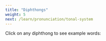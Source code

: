 ```yaml
---
title: "Diphthongs"
weight: 5
next: /learn/pronunciation/tonal-system
---
```


Click on any diphthong to see example words:

<div x-data="vietnameseDiphthongs" class="max-w-4xl mx-auto">
    <div class="grid grid-cols-2 md:grid-cols-4 gap-4 p-6">
        <template x-for="diphthong in diphthongs">
            <div 
                @click="selectDiphthong(diphthong)"
                class="cursor-pointer border-2 border-gray-200 rounded-lg p-4 text-center font-medium text-gray-800 hover:border-blue-400 hover:bg-blue-50"
                :class="{'border-blue-500 bg-blue-50': selectedDiphthong === diphthong}"
            >
                <span x-text="diphthong.character" class="text-lg font-bold"></span>
            </div>
        </template>
    </div>

  <template x-if="showWords && selectedDiphthong">
      <div class="mt-8 p-6 rounded-lg">
          <div class="flex justify-between items-center mb-4">
              <h3 class="text-xl font-bold" x-text="'Words with ' + selectedDiphthong.character"></h3>
              <button @click="closeWords()" class="text-gray-500 hover:text-gray-700">
                  <svg class="w-6 h-6" fill="none" stroke="currentColor" viewBox="0 0 24 24">
                      <path stroke-linecap="round" stroke-linejoin="round" stroke-width="2" d="M6 18L18 6M6 6l12 12"></path>
                  </svg>
              </button>
          </div>
          <div class="grid grid-cols-1 md:grid-cols-2 lg:grid-cols-3 gap-4">
              <template x-for="wordObj in selectedDiphthong.words">
                  <div class="p-3 rounded border">
                      <div class="font-semibold text-blue-600" x-text="wordObj.word"></div>
                      <div class="text-sm text-gray-600" x-text="wordObj.meaning"></div>
                  </div>
              </template>
          </div>
      </div>
  </template>
</div>